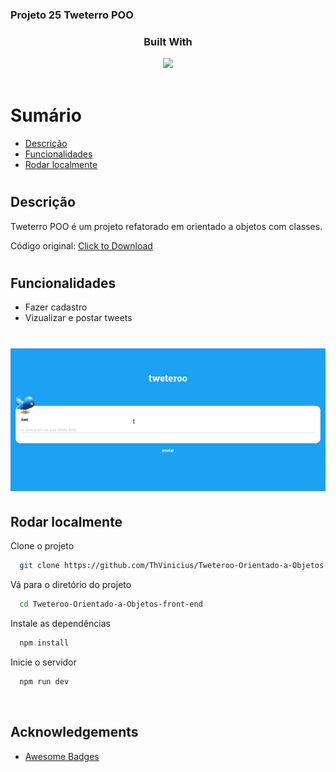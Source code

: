 ### Projeto 25 Tweterro POO

<div align="center">

  <h3>Built With</h3>

  <img src="https://img.shields.io/badge/JavaScript-323330?style=for-the-badge&logo=javascript&logoColor=F7DF1E" height="30px"/>  
  
  
  
  <!-- Badges source: https://dev.to/envoy_/150-badges-for-github-pnk -->
</div>

<br/>

# Sumário

- [Descrição](#description)
- [Funcionalidades](#app)
- [Rodar localmente](#run-locally)

#

<div id='description'/>

## Descrição

Tweterro POO é um projeto refatorado em orientado a objetos com classes.

Código original: <a href="./assets/files/tweteroo__base.zip" download>Click to Download</a>

#

<div id='app'/>

## Funcionalidades

- Fazer cadastro
- Vizualizar e postar tweets

<h1 align="center" >
<img alt="gif" src="./assets/videos/home.gif">
</h1>

<div id='run-locally'/>

## Rodar localmente

Clone o projeto

```bash
  git clone https://github.com/ThVinicius/Tweteroo-Orientado-a-Objetos-front-end.git
```

Vá para o diretório do projeto

```bash
  cd Tweteroo-Orientado-a-Objetos-front-end
```

Instale as dependências

```bash
  npm install
```

Inicie o servidor

```bash
  npm run dev
```

</br>

## Acknowledgements

- [Awesome Badges](https://github.com/Envoy-VC/awesome-badges)

</br>

